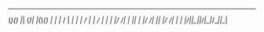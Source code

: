 
  _     _ _   _ _     _   _     _ _   
 (_)___(_) |_| (_)___| |_(_)___(_) |_ 
 | |_  / | __| | |_  / __| |_  / | __|
 | |/ /| | |_| | |/ /| |_| |/ /| | |_ 
 |_/___|_|\__|_|_/___|\__|_/___|_|\__|
                                      

